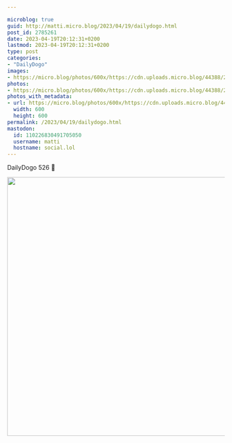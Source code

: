 ```yaml
---

microblog: true
guid: http://matti.micro.blog/2023/04/19/dailydogo.html
post_id: 2785261
date: 2023-04-19T20:12:31+0200
lastmod: 2023-04-19T20:12:31+0200
type: post
categories:
- "DailyDogo"
images:
- https://micro.blog/photos/600x/https://cdn.uploads.micro.blog/44388/2023/e3a210e0ce.jpg
photos:
- https://micro.blog/photos/600x/https://cdn.uploads.micro.blog/44388/2023/e3a210e0ce.jpg
photos_with_metadata:
- url: https://micro.blog/photos/600x/https://cdn.uploads.micro.blog/44388/2023/e3a210e0ce.jpg
  width: 600
  height: 600
permalink: /2023/04/19/dailydogo.html
mastodon:
  id: 110226830491705050
  username: matti
  hostname: social.lol
---
```

DailyDogo 526 🐶

<img src="https://micro.blog/photos/600x/https://blog.martin-haehnel.de/uploads/2023/e3a210e0ce.jpg" width="600" height="600" alt="" />

